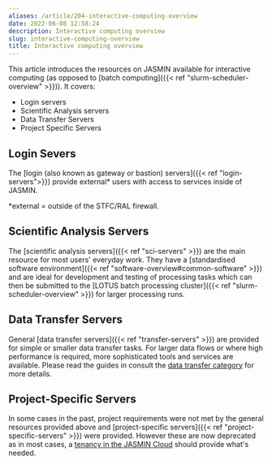 ```yaml
---
aliases: /article/204-interactive-computing-overview
date: 2022-06-08 12:58:24
description: Interactive computing overview
slug: interactive-computing-overview
title: Interactive computing overview
---
```


This article introduces the resources on JASMIN available for interactive
computing (as opposed to [batch computing]({{< ref "slurm-scheduler-overview" >}})). It covers:

  * Login servers
  * Scientific Analysis servers
  * Data Transfer Servers
  * Project Specific Servers

## Login Severs

The [login (also known as gateway or bastion) servers]({{< ref "login-servers">}}) provide external* users with access to services inside of JASMIN.

*external = outside of the STFC/RAL firewall. 

## Scientific Analysis Servers

The [scientific analysis servers]({{< ref "sci-servers" >}}) are the main
resource for most users' everyday work. They have a [standardised software
environment]({{< ref "software-overview#common-software" >}}) and are ideal for development and testing of
processing tasks which can then be submitted to the [LOTUS batch processing
cluster]({{< ref "slurm-scheduler-overview" >}}) for larger processing runs.

## Data Transfer Servers

General [data transfer servers]({{< ref "transfer-servers" >}}) are provided
for simple or smaller data transfer tasks. For larger data flows or where high
performance is required, more sophisticated tools and services are available.
Please read the guides in consult the [data transfer
category](http://help.ceda.ac.uk/category/217-data-transfer) for more details.

## Project-Specific Servers

In some cases in the past, project requirements were not met by the general resources
provided above and [project-specific servers]({{< ref "project-specific-servers" >}}) were provided.
However these are now deprecated as in most cases, a [tenancy in the
JASMIN Cloud](http://help.ceda.ac.uk/category/65-for-cloud-tenants) should provide what's needed.
